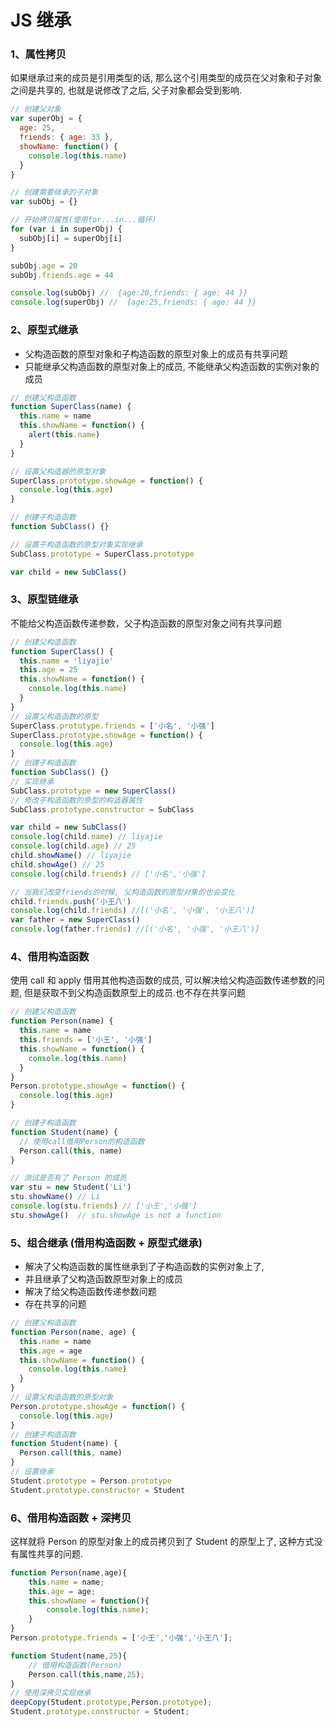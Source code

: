 # JS 继承

### 1、属性拷贝

如果继承过来的成员是引用类型的话, 那么这个引用类型的成员在父对象和子对象之间是共享的, 也就是说修改了之后, 父子对象都会受到影响.

```javascript
// 创建父对象
var superObj = {
  age: 25,
  friends: { age: 33 },
  showName: function() {
    console.log(this.name)
  }
}

// 创建需要继承的子对象
var subObj = {}

// 开始拷贝属性(使用for...in...循环)
for (var i in superObj) {
  subObj[i] = superObj[i]
}

subObj.age = 20
subObj.friends.age = 44

console.log(subObj) //  {age:20,friends: { age: 44 }}
console.log(superObj) //  {age:25,friends: { age: 44 }}
```

### 2、原型式继承

- 父构造函数的原型对象和子构造函数的原型对象上的成员有共享问题
- 只能继承父构造函数的原型对象上的成员, 不能继承父构造函数的实例对象的成员

```javascript
// 创建父构造函数
function SuperClass(name) {
  this.name = name
  this.showName = function() {
    alert(this.name)
  }
}

// 设置父构造器的原型对象
SuperClass.prototype.showAge = function() {
  console.log(this.age)
}

// 创建子构造函数
function SubClass() {}

// 设置子构造函数的原型对象实现继承
SubClass.prototype = SuperClass.prototype

var child = new SubClass()
```

### 3、原型链继承

不能给父构造函数传递参数，父子构造函数的原型对象之间有共享问题

```javascript
// 创建父构造函数
function SuperClass() {
  this.name = 'liyajie'
  this.age = 25
  this.showName = function() {
    console.log(this.name)
  }
}
// 设置父构造函数的原型
SuperClass.prototype.friends = ['小名', '小强']
SuperClass.prototype.showAge = function() {
  console.log(this.age)
}
// 创建子构造函数
function SubClass() {}
// 实现继承
SubClass.prototype = new SuperClass()
// 修改子构造函数的原型的构造器属性
SubClass.prototype.constructor = SubClass

var child = new SubClass()
console.log(child.name) // liyajie
console.log(child.age) // 25
child.showName() // liyajie
child.showAge() // 25
console.log(child.friends) // ['小名','小强']

// 当我们改变friends的时候, 父构造函数的原型对象的也会变化
child.friends.push('小王八')
console.log(child.friends) //[('小名', '小强', '小王八')]
var father = new SuperClass()
console.log(father.friends) //[('小名', '小强', '小王八')]
```

### 4、借用构造函数

使用 call 和 apply 借用其他构造函数的成员, 可以解决给父构造函数传递参数的问题, 但是获取不到父构造函数原型上的成员.也不存在共享问题

```javascript
// 创建父构造函数
function Person(name) {
  this.name = name
  this.friends = ['小王', '小强']
  this.showName = function() {
    console.log(this.name)
  }
}
Person.prototype.showAge = function() {
  console.log(this.age)
}

// 创建子构造函数
function Student(name) {
  // 使用call借用Person的构造函数
  Person.call(this, name)
}

// 测试是否有了 Person 的成员
var stu = new Student('Li')
stu.showName() // Li
console.log(stu.friends) // ['小王','小强']
stu.showAge()  // stu.showAge is not a function
```

### 5、组合继承 (借用构造函数 + 原型式继承)

- 解决了父构造函数的属性继承到了子构造函数的实例对象上了,
- 并且继承了父构造函数原型对象上的成员
- 解决了给父构造函数传递参数问题
- 存在共享的问题

```javascript
// 创建父构造函数
function Person(name, age) {
  this.name = name
  this.age = age
  this.showName = function() {
    console.log(this.name)
  }
}
// 设置父构造函数的原型对象
Person.prototype.showAge = function() {
  console.log(this.age)
}
// 创建子构造函数
function Student(name) {
  Person.call(this, name)
}
// 设置继承
Student.prototype = Person.prototype
Student.prototype.constructor = Student
```

### 6、借用构造函数 + 深拷贝

这样就将 Person 的原型对象上的成员拷贝到了 Student 的原型上了, 这种方式没有属性共享的问题.

```javascript
function Person(name,age){
    this.name = name;
    this.age = age;
    this.showName = function(){
        console.log(this.name);
    }
}
Person.prototype.friends = ['小王','小强','小王八'];

function Student(name,25){
    // 借用构造函数(Person)
    Person.call(this,name,25);
}
// 使用深拷贝实现继承
deepCopy(Student.prototype,Person.prototype);
Student.prototype.constructor = Student;
```
